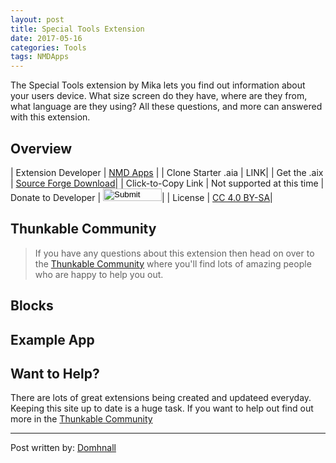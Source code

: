 ```yaml
---
layout: post
title: Special Tools Extension
date: 2017-05-16
categories: Tools
tags: NMDApps 
---
```


The Special Tools extension by Mika lets you find out information about your users device. What size screen do they have, where are they from, what language are they using? All these questions, and more can answered with this extension.



<!-- more -->

## Overview

| Extension Developer | <a href="https://nmd-apps.jimdo.com/extensions/nmd-extensions/#4" target="_blank">NMD Apps</a> |
| Clone Starter .aia | <a href="http://app.thunkable.com/?repo=raw.githubusercontent.com/domhnallohanlon/thunkable_extensions/gh-pages/assets/aia_repo/colours_extension_starter_template.asc" class="flat_btn" target="_blank" hidden> Open in Thunkable</a> LINK| 
| Get the .aix | <a href="https://sourceforge.net/projects/released/files/com.NMD.SpecialTools.aix/download" >Source Forge Download</a>|
| Click-to-Copy Link | <a href="#" id="copyButton" hidden>com.vishwas.Colours.aix</a> Not supported at this time
| Donate to Developer | <a href="https://goo.gl/Q5b0es" target="_blank"><input type="image" src="http://domhnallohanlon.com/thunkable_extensions/assets/images/donate_pp.png" width="94px" height="20px"></a>|
| License | <a href="https://creativecommons.org/licenses/by-sa/4.0/" target="_blank">CC 4.0 BY-SA</a>|




<!-- [![Donate](https://img.shields.io/badge/Donate-PayPal-ee6e73.svg?style=flat-square)](https://www.paypal.com/cgi-bin/webscr?cmd=_s-xclick&hosted_button_id=4KKW3W2H3WU9N) -->


<p hidden id="copyTarget">http://community.thunkable.com/uploads/default/original/2X/e/e754019115c3749479777af7a952fbf347e06927.aix</p>

## Thunkable Community

>If you have any questions about this extension then head on over to the [Thunkable Community](https://community.thunkable.com/t/special-tools-extension/1609?u=domhnall) where you'll find lots of amazing people who are happy to help you out. 


## Blocks

## Example App


## Want to Help?
There are lots of great extensions being created and updateed everyday. Keeping this site up to date is a huge task. If you want to help out find out more in the <a href="http://community.thunkable.com/t/contributing-to-thunkable-extensions-directory/3125?u=domhnall">Thunkable Community</a>

<hr />

Post written by:
<a href="https://community.thunkable.com/u/domhnall">Domhnall</a>
<br>

